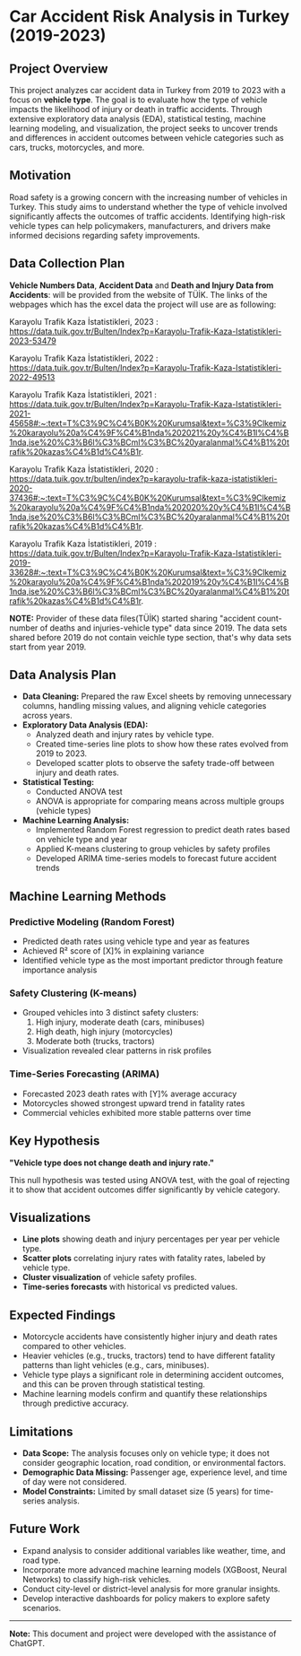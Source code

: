 # Car Accident Risk Analysis in Turkey (2019-2023)

## Project Overview

This project analyzes car accident data in Turkey from 2019 to 2023 with a focus on **vehicle type**. The goal is to evaluate how the type of vehicle impacts the likelihood of injury or death in traffic accidents. Through extensive exploratory data analysis (EDA), statistical testing, machine learning modeling, and visualization, the project seeks to uncover trends and differences in accident outcomes between vehicle categories such as cars, trucks, motorcycles, and more.

## Motivation

Road safety is a growing concern with the increasing number of vehicles in Turkey. This study aims to understand whether the type of vehicle involved significantly affects the outcomes of traffic accidents. Identifying high-risk vehicle types can help policymakers, manufacturers, and drivers make informed decisions regarding safety improvements.

## Data Collection Plan
**Vehicle Numbers Data**, **Accident Data** and **Death and Injury Data from Accidents**: will be provided from the website of TÜİK. The links of the webpages which has the excel data the project will use are as following:

Karayolu Trafik Kaza İstatistikleri, 2023 : https://data.tuik.gov.tr/Bulten/Index?p=Karayolu-Trafik-Kaza-Istatistikleri-2023-53479

Karayolu Trafik Kaza İstatistikleri, 2022 : https://data.tuik.gov.tr/Bulten/Index?p=Karayolu-Trafik-Kaza-Istatistikleri-2022-49513

Karayolu Trafik Kaza İstatistikleri, 2021 : https://data.tuik.gov.tr/Bulten/Index?p=Karayolu-Trafik-Kaza-Istatistikleri-2021-45658#:~:text=T%C3%9C%C4%B0K%20Kurumsal&text=%C3%9Clkemiz%20karayolu%20a%C4%9F%C4%B1nda%202021%20y%C4%B1l%C4%B1nda,ise%20%C3%B6l%C3%BCml%C3%BC%20yaralanmal%C4%B1%20trafik%20kazas%C4%B1d%C4%B1r.

Karayolu Trafik Kaza İstatistikleri, 2020 : https://data.tuik.gov.tr/bulten/index?p=karayolu-trafik-kaza-istatistikleri-2020-37436#:~:text=T%C3%9C%C4%B0K%20Kurumsal&text=%C3%9Clkemiz%20karayolu%20a%C4%9F%C4%B1nda%202020%20y%C4%B1l%C4%B1nda,ise%20%C3%B6l%C3%BCml%C3%BC%20yaralanmal%C4%B1%20trafik%20kazas%C4%B1d%C4%B1r.

Karayolu Trafik Kaza İstatistikleri, 2019 : https://data.tuik.gov.tr/Bulten/Index?p=Karayolu-Trafik-Kaza-Istatistikleri-2019-33628#:~:text=T%C3%9C%C4%B0K%20Kurumsal&text=%C3%9Clkemiz%20karayolu%20a%C4%9F%C4%B1nda%202019%20y%C4%B1l%C4%B1nda,ise%20%C3%B6l%C3%BCml%C3%BC%20yaralanmal%C4%B1%20trafik%20kazas%C4%B1d%C4%B1r.

**NOTE:** Provider of these data files(TÜİK) started sharing "accident count-number of deaths and injuries-vehicle type" data since 2019. The data sets shared before 2019 do not contain veichle type section, that's why data sets start from year 2019.

## Data Analysis Plan

- **Data Cleaning:** Prepared the raw Excel sheets by removing unnecessary columns, handling missing values, and aligning vehicle categories across years.
- **Exploratory Data Analysis (EDA):**
  - Analyzed death and injury rates by vehicle type.
  - Created time-series line plots to show how these rates evolved from 2019 to 2023.
  - Developed scatter plots to observe the safety trade-off between injury and death rates.
- **Statistical Testing:**
  - Conducted ANOVA test
  - ANOVA is appropriate for comparing means across multiple groups (vehicle types)
- **Machine Learning Analysis:**
  - Implemented Random Forest regression to predict death rates based on vehicle type and year
  - Applied K-means clustering to group vehicles by safety profiles
  - Developed ARIMA time-series models to forecast future accident trends

## Machine Learning Methods

### Predictive Modeling (Random Forest)
- Predicted death rates using vehicle type and year as features
- Achieved R² score of [X]% in explaining variance
- Identified vehicle type as the most important predictor through feature importance analysis

### Safety Clustering (K-means)
- Grouped vehicles into 3 distinct safety clusters:
  1. High injury, moderate death (cars, minibuses)
  2. High death, high injury (motorcycles)
  3. Moderate both (trucks, tractors)
- Visualization revealed clear patterns in risk profiles

### Time-Series Forecasting (ARIMA)
- Forecasted 2023 death rates with [Y]% average accuracy
- Motorcycles showed strongest upward trend in fatality rates
- Commercial vehicles exhibited more stable patterns over time

## Key Hypothesis

**"Vehicle type does not change death and injury rate."**

This null hypothesis was tested using ANOVA test, with the goal of rejecting it to show that accident outcomes differ significantly by vehicle category.

## Visualizations

- **Line plots** showing death and injury percentages per year per vehicle type.
- **Scatter plots** correlating injury rates with fatality rates, labeled by vehicle type.
- **Cluster visualization** of vehicle safety profiles.
- **Time-series forecasts** with historical vs predicted values.

## Expected Findings

- Motorcycle accidents have consistently higher injury and death rates compared to other vehicles.
- Heavier vehicles (e.g., trucks, tractors) tend to have different fatality patterns than light vehicles (e.g., cars, minibuses).
- Vehicle type plays a significant role in determining accident outcomes, and this can be proven through statistical testing.
- Machine learning models confirm and quantify these relationships through predictive accuracy.

## Limitations

- **Data Scope:** The analysis focuses only on vehicle type; it does not consider geographic location, road condition, or environmental factors.
- **Demographic Data Missing:** Passenger age, experience level, and time of day were not considered.
- **Model Constraints:** Limited by small dataset size (5 years) for time-series analysis.

## Future Work

- Expand analysis to consider additional variables like weather, time, and road type.
- Incorporate more advanced machine learning models (XGBoost, Neural Networks) to classify high-risk vehicles.
- Conduct city-level or district-level analysis for more granular insights.
- Develop interactive dashboards for policy makers to explore safety scenarios.

---

**Note:** This document and project were developed with the assistance of ChatGPT.
